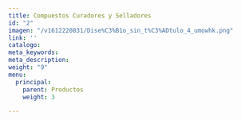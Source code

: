 ```yaml
---
title: Compuestos Curadores y Selladores
id: "2"
imagen: "/v1612220831/Dise%C3%B1o_sin_t%C3%ADtulo_4_umowhk.png"
link: ''
catalogo: 
meta_keywords: 
meta_description: 
weight: "9"
menu:
  principal:
    parent: Productos
    weight: 3

---
```

